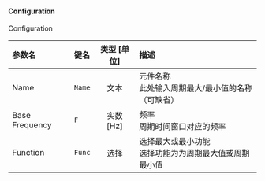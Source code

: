 <!--
DO NOT EDIT THIS FILE DIRECTLY.
This file is generated by tools/comp-docs.js.
All changes will be overwritten by regeneration.
-->

<slot class="model-parameters">

#### Configuration

Configuration

| 参数名 | 键名 | 类型 [单位] | 描述 |
|:------ |:---- |:-----------:|:---- |
| Name | `Name` | 文本 | 元件名称<br>此处输入周期最大/最小值的名称（可缺省） |
| Base Frequency | `F` | 实数 [Hz] | 频率<br>周期时间窗口对应的频率 |
| Function | `Func` | 选择 | 选择最大或最小功能<br>选择功能为为周期最大值或周期最小值 |


</slot>
